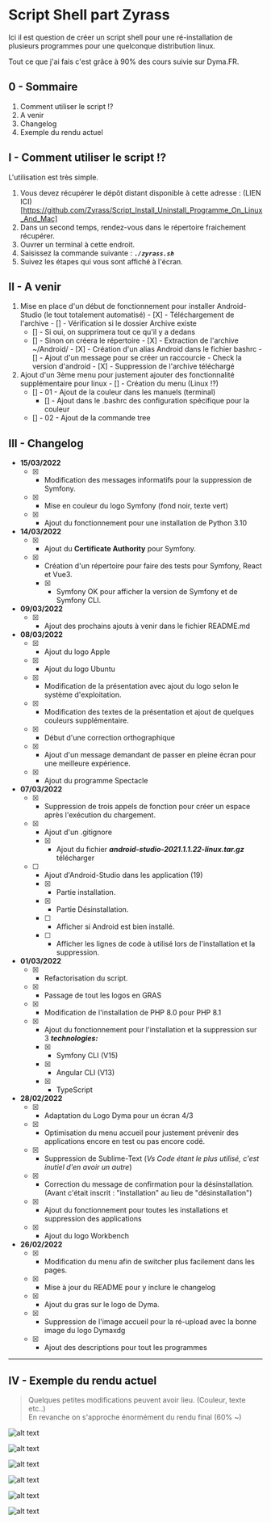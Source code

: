 # Script Shell part Zyrass

Ici il est question de créer un script shell pour une ré-installation de plusieurs programmes pour une
quelconque distribution linux. 

Tout ce que j'ai fais c'est grâce à 90% des cours suivie sur Dyma.FR.

## 0 - Sommaire

1. Comment utiliser le script !?
2. A venir
3. Changelog
4. Exemple du rendu actuel

## I - Comment utiliser le script !?

L'utilisation est très simple.

1. Vous devez récupérer le dépôt distant disponible à cette adresse : (LIEN ICI)[https://github.com/Zyrass/Script_Install_Uninstall_Programme_On_Linux_And_Mac]
2. Dans un second temps, rendez-vous dans le répertoire fraichement récupérer.
3. Ouvrer un terminal à cette endroit.
4. Saisissez la commande suivante : ***`./zyrass.sh`***
5. Suivez les étapes qui vous sont affiché à l'écran.

## II - A venir

  1. Mise en place d'un début de fonctionnement pour installer Android-Studio (le tout totalement automatisé)
    - [X] - Téléchargement de l'archive
    - [] - Vérification si le dossier Archive existe
      - [] - Si oui, on supprimera tout ce qu'il y a dedans
      - [] - Sinon on créera le répertoire
    - [X] - Extraction de l'archive ~/Android/
    - [X] - Création d'un alias Android dans le fichier bashrc
    - [] - Ajout d'un message pour se créer un raccourcie
    - Check la version d'android
    - [X] - Suppression de l'archive téléchargé
  2. Ajout d'un 3ème menu pour justement ajouter des fonctionnalité supplémentaire pour linux
    - [] - Création du menu (Linux !?)  
      - [] - 01 - Ajout de la couleur dans les manuels (terminal)
        - [] - Ajout dans le .bashrc des configuration spécifique pour la couleur
      - [] - 02 - Ajout de la commande tree
## III - Changelog

  - **15/03/2022**
    - [X] - Modification des messages informatifs pour la suppression de Symfony.
    - [X] - Mise en couleur du logo Symfony (fond noir, texte vert)
    - [X] - Ajout du fonctionnement pour une installation de Python 3.10

  - **14/03/2022**
    - [X] - Ajout du **Certificate Authority** pour Symfony.
    - [X] - Création d'un répertoire pour faire des tests pour Symfony, React et Vue3.
      - [X] - Symfony OK pour afficher la version de Symfony et de Symfony CLI.

  - **09/03/2022**
    - [X] - Ajout des prochains ajouts à venir dans le fichier README.md 

  - **08/03/2022**
    - [X] - Ajout du logo Apple
    - [X] - Ajout du logo Ubuntu
    - [X] - Modification de la présentation avec ajout du logo selon le système d'exploitation.
    - [X] - Modification des textes de la présentation et ajout de quelques couleurs supplémentaire.
    - [X] - Début d'une correction orthographique
    - [X] - Ajout d'un message demandant de passer en pleine écran pour une meilleure expérience.
    - [X] - Ajout du programme Spectacle

  - **07/03/2022**
    - [X] - Suppression de trois appels de fonction pour créer un espace après l'exécution du chargement.
    - [X] - Ajout d'un .gitignore
      - [X] - Ajout du fichier ***android-studio-2021.1.1.22-linux.tar.gz*** télécharger
    - [ ] - Ajout d'Android-Studio dans les application (19)
      - [X] - Partie installation.
      - [X] - Partie Désinstallation.
      - [ ] - Afficher si Android est bien installé.
      - [ ] - Afficher les lignes de code à utilisé lors de l'installation et la suppression.
    
  - **01/03/2022**
    - [X] - Refactorisation du script.
    - [X] - Passage de tout les logos en GRAS
    - [X] - Modification de l'installation de PHP 8.0 pour PHP 8.1
    - [X] - Ajout du fonctionnement pour l'installation et la suppression sur 3 ***technologies:***
      - [X] - Symfony CLI (V15)
      - [X] - Angular CLI (V13)
      - [X] - TypeScript

  - **28/02/2022**
    - [X] - Adaptation du Logo Dyma pour un écran 4/3
    - [X] - Optimisation du menu accueil pour justement prévenir des applications encore en test ou pas encore codé.
    - [X] - Suppression de Sublime-Text (*Vs Code étant le plus utilisé, c'est inutiel d'en avoir un autre*)
    - [X] - Correction du message de confirmation pour la désinstallation. (Avant c'était inscrit : "installation" au lieu de "désinstallation")
    - [X] -  Ajout du fonctionnement pour toutes les installations et suppression des applications
    - [X] - Ajout du logo Workbench

  - **26/02/2022**  
    - [X] - Modification du menu afin de switcher plus facilement dans les pages.
    - [X] - Mise à jour du README pour y inclure le changelog
    - [X] - Ajout du gras sur le logo de Dyma.
    - [X] - Suppression de l'image accueil pour la ré-upload avec la bonne image du logo Dymaxdg
    - [X] - Ajout des descriptions pour tout les programmes

---

## IV - Exemple du rendu actuel

> Quelques petites modifications peuvent avoir lieu. (Couleur, texte etc..)<br>
> En revanche on s'approche énormément du rendu final (60% ~)

![alt text](https://github.com/Zyrass/script_shell_perso/blob/master/images/accueil.png?raw=true)

![alt text](https://github.com/Zyrass/script_shell_perso/blob/master/images/presentation.png?raw=true)

![alt text](https://github.com/Zyrass/script_shell_perso/blob/master/images/menu_accueil.png?raw=true)

![alt text](https://github.com/Zyrass/script_shell_perso/blob/master/images/exemple.png?raw=true)

![alt text](https://github.com/Zyrass/script_shell_perso/blob/master/images/choix-15.png?raw=true)

![alt text](https://github.com/Zyrass/script_shell_perso/blob/master/images/quitter.png?raw=true)
